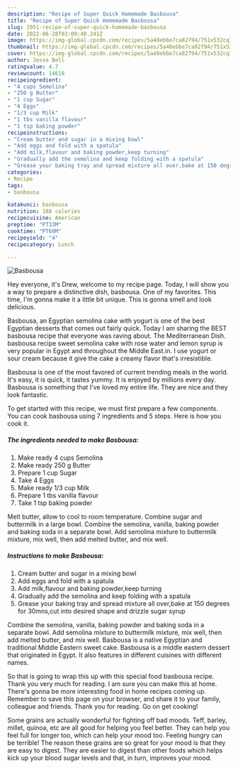 ```yaml
---
description: "Recipe of Super Quick Homemade Basbousa"
title: "Recipe of Super Quick Homemade Basbousa"
slug: 2951-recipe-of-super-quick-homemade-basbousa
date: 2022-06-28T03:09:48.241Z
image: https://img-global.cpcdn.com/recipes/5a48ebbe7ca82794/751x532cq70/basbousa-recipe-main-photo.jpg
thumbnail: https://img-global.cpcdn.com/recipes/5a48ebbe7ca82794/751x532cq70/basbousa-recipe-main-photo.jpg
cover: https://img-global.cpcdn.com/recipes/5a48ebbe7ca82794/751x532cq70/basbousa-recipe-main-photo.jpg
author: Jesse Bell
ratingvalue: 4.7
reviewcount: 14618
recipeingredient:
- "4 cups Semolina"
- "250 g Butter"
- "1 cup Sugar"
- "4 Eggs"
- "1/3 cup Milk"
- "1 tbs vanilla flavour"
- "1 tsp baking powder"
recipeinstructions:
- "Cream butter and sugar in a mixing bowl"
- "Add eggs and fold with a spatula"
- "Add milk,flavour and baking powder,keep turning"
- "Gradually add the semolina and keep folding with a spatula"
- "Grease your baking tray and spread mixture all over,bake at 150 degrees for 30mns,cut into desired shape and drizzle sugar syrup"
categories:
- Recipe
tags:
- basbousa

katakunci: basbousa 
nutrition: 188 calories
recipecuisine: American
preptime: "PT33M"
cooktime: "PT60M"
recipeyield: "4"
recipecategory: Lunch

---
```



![Basbousa](https://img-global.cpcdn.com/recipes/5a48ebbe7ca82794/751x532cq70/basbousa-recipe-main-photo.jpg)

Hey everyone, it's Drew, welcome to my recipe page. Today, I will show you a way to prepare a distinctive dish, basbousa. One of my favorites. This time, I'm gonna make it a little bit unique. This is gonna smell and look delicious.

Basbousa, an Egyptian semolina cake with yogurt is one of the best Egyptian desserts that comes out fairly quick. Today I am sharing the BEST basbousa recipe that everyone was raving about. The Mediterranean Dish. basbousa recipe sweet semolina cake with rose water and lemon syrup is very popular in Egypt and throughout the Middle East.in. I use yogurt or sour cream because it give the cake a creamy flavor that&#39;s irresistible.

Basbousa is one of the most favored of current trending meals in the world. It's easy, it is quick, it tastes yummy. It is enjoyed by millions every day. Basbousa is something that I've loved my entire life. They are nice and they look fantastic.


To get started with this recipe, we must first prepare a few components. You can cook basbousa using 7 ingredients and 5 steps. Here is how you cook it.

<!--inarticleads1-->

##### The ingredients needed to make Basbousa:

1. Make ready 4 cups Semolina
1. Make ready 250 g Butter
1. Prepare 1 cup Sugar
1. Take 4 Eggs
1. Make ready 1/3 cup Milk
1. Prepare 1 tbs vanilla flavour
1. Take 1 tsp baking powder


Melt butter, allow to cool to room temperature. Combine sugar and buttermilk in a large bowl. Combine the semolina, vanilla, baking powder and baking soda in a separate bowl. Add semolina mixture to buttermilk mixture, mix well, then add melted butter, and mix well. 

<!--inarticleads2-->

##### Instructions to make Basbousa:

1. Cream butter and sugar in a mixing bowl
1. Add eggs and fold with a spatula
1. Add milk,flavour and baking powder,keep turning
1. Gradually add the semolina and keep folding with a spatula
1. Grease your baking tray and spread mixture all over,bake at 150 degrees for 30mns,cut into desired shape and drizzle sugar syrup


Combine the semolina, vanilla, baking powder and baking soda in a separate bowl. Add semolina mixture to buttermilk mixture, mix well, then add melted butter, and mix well. Basbousa is a native Egyptian and traditional Middle Eastern sweet cake. Basbousa is a middle eastern dessert that originated in Egypt. It also features in different cuisines with different names. 

So that is going to wrap this up with this special food basbousa recipe. Thank you very much for reading. I am sure you can make this at home. There's gonna be more interesting food in home recipes coming up. Remember to save this page on your browser, and share it to your family, colleague and friends. Thank you for reading. Go on get cooking!

Some grains are actually wonderful for fighting off bad moods. Teff, barley, millet, quinoa, etc are all good for helping you feel better. They can help you feel full for longer too, which can help your mood too. Feeling hungry can be terrible! The reason these grains are so great for your mood is that they are easy to digest. They are easier to digest than other foods which helps kick up your blood sugar levels and that, in turn, improves your mood.
